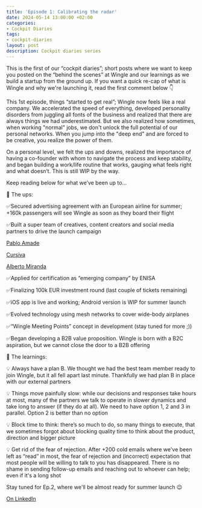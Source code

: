 ```yaml
---
title: 'Episode 1: Calibrating the radar'
date: 2024-05-14 13:00:00 +02:00
categories:
- Cockpit Diaries
tags:
- cockpit-diaries
layout: post
description: Cockpit diaries series
---
```


This is the first of our “cockpit diaries”; short posts where we want to keep you posted on the “behind the scenes” at Wingle and our learnings as we build a startup from the ground up. If you want a quick re-cap of what is Wingle and why we're launching it, read the first comment below 👇

This 1st episode, things “started to get real”; Wingle now feels like a real company. We accelerated the speed of everything, developed personality disorders from juggling all fonts of the business and realized that there are always things we had underestimated. But we also realized how sometimes, when working "normal" jobs, we don't unlock the full potential of our personal networks. When you jump into the "deep end" and are forced to be creative, you realize the power of them.

On a personal level, we felt the ups and downs, realized the importance of having a co-founder with whom to navigate the process and keep stability, and began building a work/life routine that works, gauging what feels right and what doesn’t. This is still WIP by the way.

Keep reading below for what we’ve been up to…

🛫 The ups:

✅Secured advertising agreement with an European airline for summer; +160k passengers will see Wingle as soon as they board their flight

✅Built a super team of creatives, content creators and social media partners to drive the launch campaign

[Pablo Amade](https://www.linkedin.com/in/pabloamade/)

[Cursiva](https://www.linkedin.com/company/wearecursiva/)

[Alberto Miranda](https://www.linkedin.com/in/albertomirandapoveda/)

✅Applied for certification as “emerging company” by ENISA

✅Finalizing 100k EUR investment round (last couple of tickets remaining)

✅iOS app is live and working; Android version is WIP for summer launch

✅Evolved technology using mesh networks to cover wide-body airplanes

✅“Wingle Meeting Points” concept in development (stay tuned for more ;))

✅Began developing a B2B value proposition. Wingle is born with a B2C aspiration, but we cannot close the door to a B2B offering

🛬 The learnings:

💡 Always have a plan B. We thought we had the best team member ready to join Wingle, but it all fell apart last minute. Thankfully we had plan B in place with our external partners

💡 Things move painfully slow: while our decisions and responses take hours at most, many of the partners we talk to operate in slower dynamics and take long to answer (if they do at all). We need to have option 1, 2 and 3 in parallel. Option 2 is better than no option

💡 Block time to think: there’s so much to do, so many things to execute, that we sometimes forgot about blocking quality time to think about the product, direction and bigger picture

💡 Get rid of the fear of rejection. After +200 cold emails where we've been left as “read” in most, the fear of rejection and (incorrect) expectation that most people will be willing to talk to you has disappeared. There is no shame in sending follow-up emails and reaching out to whoever can help; even if it's a long shot

Stay tuned for Ep.2, where we'll be almost ready for summer launch 😉

[On LinkedIn](https://www.linkedin.com/posts/lets-wingle_wingle-cockpit-diaries-episode-1-calibrating-activity-7196064379962851328-DTgZ/?utm_source=share&utm_medium=member_desktop)